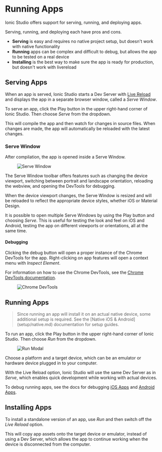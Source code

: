 # Running Apps

Ionic Studio offers support for serving, running, and deploying apps.

Serving, running, and deploying each have pros and cons.

* **Serving** is easy and requires no native project setup, but doesn't work with native functionality
* **Running** apps can be complex and difficult to debug, but allows the app to be tested on a real device
* **Installing** is the best way to make sure the app is ready for production, but doesn't work with livereload

## Serving Apps

When an app is served, Ionic Studio starts a Dev Server with [Live Reload](../reference/glossary.md#livereload) and displays the app in a separate browser window, called a _Serve Window_.

To serve an app, click the Play button in the upper right-hand corner of Ionic Studio. Then choose _Serve_ from the dropdown.

This will compile the app and then watch for changes in source files. When changes are made, the app will automatically be reloaded with the latest changes.

### Serve Window

After compilation, the app is opened inside a Serve Window.

<figure class="device">
  <img alt="Serve Window" src="/img/studio/ss-serve-window.png" />
</figure>

The Serve Window toolbar offers features such as changing the device viewport, switching between portrait and landscape orientation, reloading the webview, and opening the DevTools for debugging.

When the device viewport changes, the Serve Window is resized and will be reloaded to reflect the appropriate device styles, whether iOS or Material Design.

It is possible to open multiple Serve Windows by using the Play button and choosing _Serve_. This is useful for testing the look and feel on iOS and Android, testing the app on different viewports or orientations, all at the same time.

#### Debugging

Clicking the debug button will open a proper instance of the Chrome DevTools for the app. Right-clicking on app features will open a context menu with _Inspect Element_.

For information on how to use the Chrome DevTools, see the [Chrome DevTools documentation](https://developers.google.com/web/tools/chrome-devtools/).

<figure>
  <img alt="Chrome DevTools" src="/img/studio/ss-devtools.png" />
</figure>

## Running Apps

<blockquote>
Since running an app will install it on an actual native device, some additional setup is required. See the [Native iOS & Android](setup/native.md) documentation for setup guides.
</blockquote>

To run an app, click the Play button in the upper right-hand corner of Ionic Studio. Then choose _Run_ from the dropdown.

<figure>
  <img alt="Run Modal" src="/img/studio/ss-run-modal.png" />
</figure>

Choose a platform and a target device, which can be an emulator or hardware device plugged in to your computer.

With the Live Reload option, Ionic Studio will use the same Dev Server as in _Serve_, which enables quick development while working with actual devices.

To debug running apps, see the docs for debugging [iOS Apps](../developing/ios.md#debugging-ios-apps) and [Android Apps](../developing/android.md#debugging-android-apps).

## Installing Apps

To install a standalone version of an app, use _Run_ and then switch off the _Live Reload_ option.

This will copy app assets onto the target device or emulator, instead of using a Dev Server, which allows the app to continue working when the device is disconnected from the computer.
